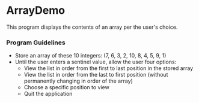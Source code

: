 # ArrayDemo

This program displays the contents of an array per the user's choice.

### Program Guidelines

- Store an array of these 10 integers: (7, 6, 3, 2, 10, 8, 4, 5, 9, 1)
- Until the user enters a sentinel value, allow the user four options:
  - View the list in order from the first to last position in the stored array
  - View the list in order from the last to first position (without permanently changing in order of the array)
  - Choose a specific position to view
  - Quit the application
